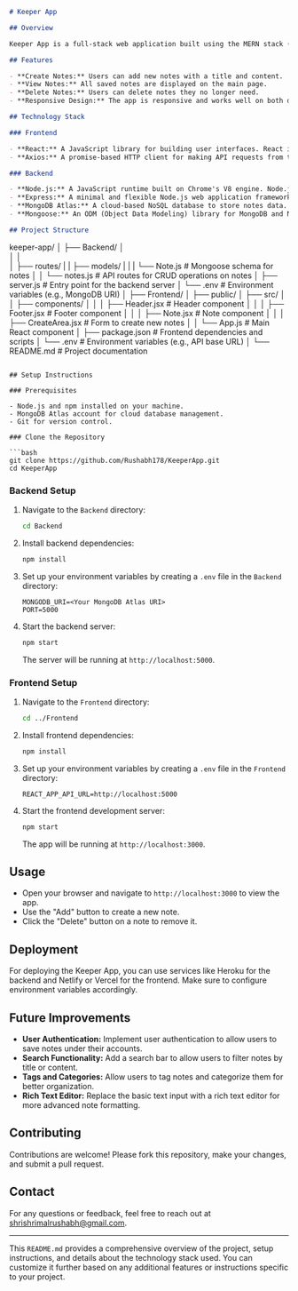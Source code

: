 ```markdown
# Keeper App

## Overview

Keeper App is a full-stack web application built using the MERN stack (MongoDB, Express, React, Node.js). This application allows users to create, manage, and delete notes, similar to the functionality of Google Keep. The app features a simple and intuitive user interface that makes it easy to keep track of notes.

## Features

- **Create Notes:** Users can add new notes with a title and content.
- **View Notes:** All saved notes are displayed on the main page.
- **Delete Notes:** Users can delete notes they no longer need.
- **Responsive Design:** The app is responsive and works well on both desktop and mobile devices.

## Technology Stack

### Frontend

- **React:** A JavaScript library for building user interfaces. React is used to create the dynamic and interactive user interface of the Keeper App.
- **Axios:** A promise-based HTTP client for making API requests from the frontend to the backend.

### Backend

- **Node.js:** A JavaScript runtime built on Chrome's V8 engine. Node.js is used to create the backend server that handles API requests.
- **Express:** A minimal and flexible Node.js web application framework that provides a robust set of features to develop web and mobile applications.
- **MongoDB Atlas:** A cloud-based NoSQL database to store notes data. MongoDB is used to handle data persistence in the Keeper App.
- **Mongoose:** An ODM (Object Data Modeling) library for MongoDB and Node.js that provides a straightforward, schema-based solution to model your application data.

## Project Structure

```
keeper-app/
│
├── Backend/
│   
│   │  
│   ├── routes/
|   |   ├── models/
|   |   |   └── Note.js           # Mongoose schema for notes
│   │   └── notes.js              # API routes for CRUD operations on notes
│   ├── server.js                 # Entry point for the backend server
│   └── .env                      # Environment variables (e.g., MongoDB URI)
│
├── Frontend/
│   ├── public/
│   ├── src/
│   │   ├── components/
│   │   │   ├── Header.jsx        # Header component
│   │   │   ├── Footer.jsx        # Footer component
│   │   │   ├── Note.jsx          # Note component
│   │   │   ├── CreateArea.jsx    # Form to create new notes
│   │   └── App.js                # Main React component
│   ├── package.json              # Frontend dependencies and scripts
│   └── .env                      # Environment variables (e.g., API base URL)
│
└── README.md                     # Project documentation
```

## Setup Instructions

### Prerequisites

- Node.js and npm installed on your machine.
- MongoDB Atlas account for cloud database management.
- Git for version control.

### Clone the Repository

```bash
git clone https://github.com/Rushabh178/KeeperApp.git
cd KeeperApp
```

### Backend Setup

1. Navigate to the `Backend` directory:

   ```bash
   cd Backend
   ```

2. Install backend dependencies:

   ```bash
   npm install
   ```

3. Set up your environment variables by creating a `.env` file in the `Backend` directory:

   ```env
   MONGODB_URI=<Your MongoDB Atlas URI>
   PORT=5000
   ```

4. Start the backend server:

   ```bash
   npm start
   ```

   The server will be running at `http://localhost:5000`.

### Frontend Setup

1. Navigate to the `Frontend` directory:

   ```bash
   cd ../Frontend
   ```

2. Install frontend dependencies:

   ```bash
   npm install
   ```

3. Set up your environment variables by creating a `.env` file in the `Frontend` directory:

   ```env
   REACT_APP_API_URL=http://localhost:5000
   ```

4. Start the frontend development server:

   ```bash
   npm start
   ```

   The app will be running at `http://localhost:3000`.

## Usage

- Open your browser and navigate to `http://localhost:3000` to view the app.
- Use the "Add" button to create a new note.
- Click the "Delete" button on a note to remove it.

## Deployment

For deploying the Keeper App, you can use services like Heroku for the backend and Netlify or Vercel for the frontend. Make sure to configure environment variables accordingly.

## Future Improvements

- **User Authentication:** Implement user authentication to allow users to save notes under their accounts.
- **Search Functionality:** Add a search bar to allow users to filter notes by title or content.
- **Tags and Categories:** Allow users to tag notes and categorize them for better organization.
- **Rich Text Editor:** Replace the basic text input with a rich text editor for more advanced note formatting.


## Contributing

Contributions are welcome! Please fork this repository, make your changes, and submit a pull request.

## Contact

For any questions or feedback, feel free to reach out at [shrishrimalrushabh@gmail.com](shrishrimalrushabh@gmail.com).

---

This `README.md` provides a comprehensive overview of the project, setup instructions, and details about the technology stack used. You can customize it further based on any additional features or instructions specific to your project.
